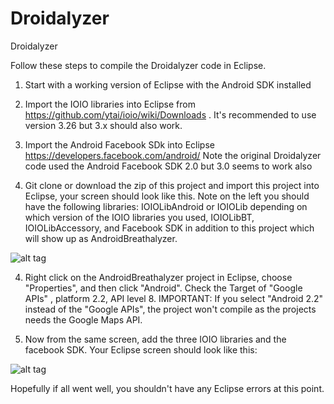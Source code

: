 Droidalyzer
===========

Droidalyzer

Follow these steps to compile the Droidalyzer code in Eclipse. 

1. Start with a working version of Eclipse with the Android SDK installed

2. Import the IOIO libraries into Eclipse from https://github.com/ytai/ioio/wiki/Downloads . It's recommended to use version 3.26 but 3.x should also work.

3. Import the Android Facebook SDk into Eclipse https://developers.facebook.com/android/ 
Note the original Droidalyzer code used the Android Facebook SDK 2.0 but 3.0 seems to work also

4. Git clone or download the zip of this project and import this project into Eclipse, your screen should look like this. 
Note on the left you should have the following libraries: IOIOLibAndroid or IOIOLib depending on which version of the IOIO libraries you used, IOIOLibBT, IOIOLibAccessory, and Facebook SDK 
in addition to this project which will show up as AndroidBreathalyzer.

![alt tag](http://droidalyzer.com/files/droidalyzer-overall-eclipse.jpg)


4. Right click on the AndroidBreathalyzer project in Eclipse, choose "Properties", and then click "Android". 
Check the Target of "Google APIs" , platform 2.2, API level 8. IMPORTANT: If you select "Android 2.2" 
instead of the "Google APIs", the project won't compile as the projects needs the Google Maps API. 

5. Now from the same screen, add the three IOIO libraries and the facebook SDK. Your Eclipse screen should look like this:

![alt tag](http://droidalyzer.com/files/droidalyzer-eclipse-properaties.jpg)

Hopefully if all went well, you shouldn't have any Eclipse errors at this point.
